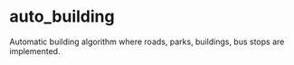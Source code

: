 # auto_building
Automatic building algorithm where roads, parks, buildings, bus stops are implemented.
